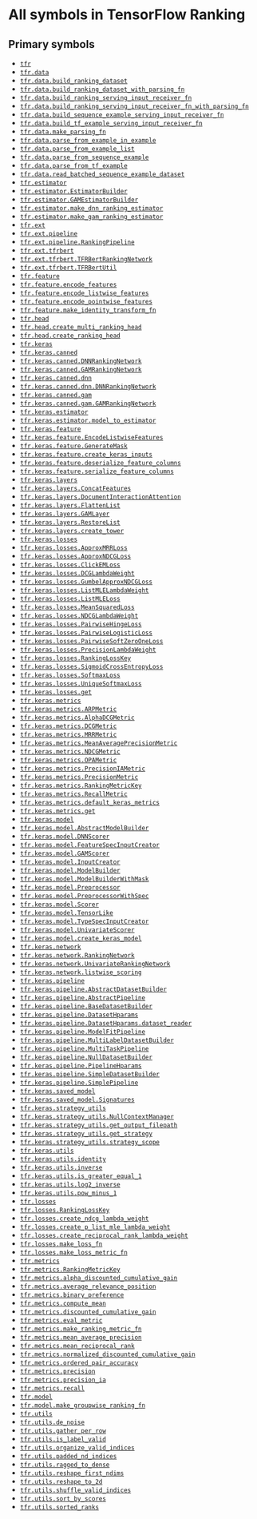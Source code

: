 # All symbols in TensorFlow Ranking

<!-- Insert buttons and diff -->

## Primary symbols

*   <a href="../tfr.md"><code>tfr</code></a>
*   <a href="../tfr/data.md"><code>tfr.data</code></a>
*   <a href="../tfr/data/build_ranking_dataset.md"><code>tfr.data.build_ranking_dataset</code></a>
*   <a href="../tfr/data/build_ranking_dataset_with_parsing_fn.md"><code>tfr.data.build_ranking_dataset_with_parsing_fn</code></a>
*   <a href="../tfr/data/build_ranking_serving_input_receiver_fn.md"><code>tfr.data.build_ranking_serving_input_receiver_fn</code></a>
*   <a href="../tfr/data/build_ranking_serving_input_receiver_fn_with_parsing_fn.md"><code>tfr.data.build_ranking_serving_input_receiver_fn_with_parsing_fn</code></a>
*   <a href="../tfr/data/build_sequence_example_serving_input_receiver_fn.md"><code>tfr.data.build_sequence_example_serving_input_receiver_fn</code></a>
*   <a href="../tfr/data/build_tf_example_serving_input_receiver_fn.md"><code>tfr.data.build_tf_example_serving_input_receiver_fn</code></a>
*   <a href="../tfr/data/make_parsing_fn.md"><code>tfr.data.make_parsing_fn</code></a>
*   <a href="../tfr/data/parse_from_example_in_example.md"><code>tfr.data.parse_from_example_in_example</code></a>
*   <a href="../tfr/data/parse_from_example_list.md"><code>tfr.data.parse_from_example_list</code></a>
*   <a href="../tfr/data/parse_from_sequence_example.md"><code>tfr.data.parse_from_sequence_example</code></a>
*   <a href="../tfr/data/parse_from_tf_example.md"><code>tfr.data.parse_from_tf_example</code></a>
*   <a href="../tfr/data/read_batched_sequence_example_dataset.md"><code>tfr.data.read_batched_sequence_example_dataset</code></a>
*   <a href="../tfr/estimator.md"><code>tfr.estimator</code></a>
*   <a href="../tfr/estimator/EstimatorBuilder.md"><code>tfr.estimator.EstimatorBuilder</code></a>
*   <a href="../tfr/estimator/GAMEstimatorBuilder.md"><code>tfr.estimator.GAMEstimatorBuilder</code></a>
*   <a href="../tfr/estimator/make_dnn_ranking_estimator.md"><code>tfr.estimator.make_dnn_ranking_estimator</code></a>
*   <a href="../tfr/estimator/make_gam_ranking_estimator.md"><code>tfr.estimator.make_gam_ranking_estimator</code></a>
*   <a href="../tfr/ext.md"><code>tfr.ext</code></a>
*   <a href="../tfr/ext/pipeline.md"><code>tfr.ext.pipeline</code></a>
*   <a href="../tfr/ext/pipeline/RankingPipeline.md"><code>tfr.ext.pipeline.RankingPipeline</code></a>
*   <a href="../tfr/ext/tfrbert.md"><code>tfr.ext.tfrbert</code></a>
*   <a href="../tfr/ext/tfrbert/TFRBertRankingNetwork.md"><code>tfr.ext.tfrbert.TFRBertRankingNetwork</code></a>
*   <a href="../tfr/ext/tfrbert/TFRBertUtil.md"><code>tfr.ext.tfrbert.TFRBertUtil</code></a>
*   <a href="../tfr/feature.md"><code>tfr.feature</code></a>
*   <a href="../tfr/feature/encode_features.md"><code>tfr.feature.encode_features</code></a>
*   <a href="../tfr/feature/encode_listwise_features.md"><code>tfr.feature.encode_listwise_features</code></a>
*   <a href="../tfr/feature/encode_pointwise_features.md"><code>tfr.feature.encode_pointwise_features</code></a>
*   <a href="../tfr/feature/make_identity_transform_fn.md"><code>tfr.feature.make_identity_transform_fn</code></a>
*   <a href="../tfr/head.md"><code>tfr.head</code></a>
*   <a href="../tfr/head/create_multi_ranking_head.md"><code>tfr.head.create_multi_ranking_head</code></a>
*   <a href="../tfr/head/create_ranking_head.md"><code>tfr.head.create_ranking_head</code></a>
*   <a href="../tfr/keras.md"><code>tfr.keras</code></a>
*   <a href="../tfr/keras/canned.md"><code>tfr.keras.canned</code></a>
*   <a href="../tfr/keras/canned/DNNRankingNetwork.md"><code>tfr.keras.canned.DNNRankingNetwork</code></a>
*   <a href="../tfr/keras/canned/GAMRankingNetwork.md"><code>tfr.keras.canned.GAMRankingNetwork</code></a>
*   <a href="../tfr/keras/canned/dnn.md"><code>tfr.keras.canned.dnn</code></a>
*   <a href="../tfr/keras/canned/DNNRankingNetwork.md"><code>tfr.keras.canned.dnn.DNNRankingNetwork</code></a>
*   <a href="../tfr/keras/canned/gam.md"><code>tfr.keras.canned.gam</code></a>
*   <a href="../tfr/keras/canned/GAMRankingNetwork.md"><code>tfr.keras.canned.gam.GAMRankingNetwork</code></a>
*   <a href="../tfr/keras/estimator.md"><code>tfr.keras.estimator</code></a>
*   <a href="../tfr/keras/estimator/model_to_estimator.md"><code>tfr.keras.estimator.model_to_estimator</code></a>
*   <a href="../tfr/keras/feature.md"><code>tfr.keras.feature</code></a>
*   <a href="../tfr/keras/feature/EncodeListwiseFeatures.md"><code>tfr.keras.feature.EncodeListwiseFeatures</code></a>
*   <a href="../tfr/keras/feature/GenerateMask.md"><code>tfr.keras.feature.GenerateMask</code></a>
*   <a href="../tfr/keras/feature/create_keras_inputs.md"><code>tfr.keras.feature.create_keras_inputs</code></a>
*   <a href="../tfr/keras/feature/deserialize_feature_columns.md"><code>tfr.keras.feature.deserialize_feature_columns</code></a>
*   <a href="../tfr/keras/feature/serialize_feature_columns.md"><code>tfr.keras.feature.serialize_feature_columns</code></a>
*   <a href="../tfr/keras/layers.md"><code>tfr.keras.layers</code></a>
*   <a href="../tfr/keras/layers/ConcatFeatures.md"><code>tfr.keras.layers.ConcatFeatures</code></a>
*   <a href="../tfr/keras/layers/DocumentInteractionAttention.md"><code>tfr.keras.layers.DocumentInteractionAttention</code></a>
*   <a href="../tfr/keras/layers/FlattenList.md"><code>tfr.keras.layers.FlattenList</code></a>
*   <a href="../tfr/keras/layers/GAMLayer.md"><code>tfr.keras.layers.GAMLayer</code></a>
*   <a href="../tfr/keras/layers/RestoreList.md"><code>tfr.keras.layers.RestoreList</code></a>
*   <a href="../tfr/keras/layers/create_tower.md"><code>tfr.keras.layers.create_tower</code></a>
*   <a href="../tfr/keras/losses.md"><code>tfr.keras.losses</code></a>
*   <a href="../tfr/keras/losses/ApproxMRRLoss.md"><code>tfr.keras.losses.ApproxMRRLoss</code></a>
*   <a href="../tfr/keras/losses/ApproxNDCGLoss.md"><code>tfr.keras.losses.ApproxNDCGLoss</code></a>
*   <a href="../tfr/keras/losses/ClickEMLoss.md"><code>tfr.keras.losses.ClickEMLoss</code></a>
*   <a href="../tfr/keras/losses/DCGLambdaWeight.md"><code>tfr.keras.losses.DCGLambdaWeight</code></a>
*   <a href="../tfr/keras/losses/GumbelApproxNDCGLoss.md"><code>tfr.keras.losses.GumbelApproxNDCGLoss</code></a>
*   <a href="../tfr/keras/losses/ListMLELambdaWeight.md"><code>tfr.keras.losses.ListMLELambdaWeight</code></a>
*   <a href="../tfr/keras/losses/ListMLELoss.md"><code>tfr.keras.losses.ListMLELoss</code></a>
*   <a href="../tfr/keras/losses/MeanSquaredLoss.md"><code>tfr.keras.losses.MeanSquaredLoss</code></a>
*   <a href="../tfr/keras/losses/NDCGLambdaWeight.md"><code>tfr.keras.losses.NDCGLambdaWeight</code></a>
*   <a href="../tfr/keras/losses/PairwiseHingeLoss.md"><code>tfr.keras.losses.PairwiseHingeLoss</code></a>
*   <a href="../tfr/keras/losses/PairwiseLogisticLoss.md"><code>tfr.keras.losses.PairwiseLogisticLoss</code></a>
*   <a href="../tfr/keras/losses/PairwiseSoftZeroOneLoss.md"><code>tfr.keras.losses.PairwiseSoftZeroOneLoss</code></a>
*   <a href="../tfr/keras/losses/PrecisionLambdaWeight.md"><code>tfr.keras.losses.PrecisionLambdaWeight</code></a>
*   <a href="../tfr/keras/losses/RankingLossKey.md"><code>tfr.keras.losses.RankingLossKey</code></a>
*   <a href="../tfr/keras/losses/SigmoidCrossEntropyLoss.md"><code>tfr.keras.losses.SigmoidCrossEntropyLoss</code></a>
*   <a href="../tfr/keras/losses/SoftmaxLoss.md"><code>tfr.keras.losses.SoftmaxLoss</code></a>
*   <a href="../tfr/keras/losses/UniqueSoftmaxLoss.md"><code>tfr.keras.losses.UniqueSoftmaxLoss</code></a>
*   <a href="../tfr/keras/losses/get.md"><code>tfr.keras.losses.get</code></a>
*   <a href="../tfr/keras/metrics.md"><code>tfr.keras.metrics</code></a>
*   <a href="../tfr/keras/metrics/ARPMetric.md"><code>tfr.keras.metrics.ARPMetric</code></a>
*   <a href="../tfr/keras/metrics/AlphaDCGMetric.md"><code>tfr.keras.metrics.AlphaDCGMetric</code></a>
*   <a href="../tfr/keras/metrics/DCGMetric.md"><code>tfr.keras.metrics.DCGMetric</code></a>
*   <a href="../tfr/keras/metrics/MRRMetric.md"><code>tfr.keras.metrics.MRRMetric</code></a>
*   <a href="../tfr/keras/metrics/MeanAveragePrecisionMetric.md"><code>tfr.keras.metrics.MeanAveragePrecisionMetric</code></a>
*   <a href="../tfr/keras/metrics/NDCGMetric.md"><code>tfr.keras.metrics.NDCGMetric</code></a>
*   <a href="../tfr/keras/metrics/OPAMetric.md"><code>tfr.keras.metrics.OPAMetric</code></a>
*   <a href="../tfr/keras/metrics/PrecisionIAMetric.md"><code>tfr.keras.metrics.PrecisionIAMetric</code></a>
*   <a href="../tfr/keras/metrics/PrecisionMetric.md"><code>tfr.keras.metrics.PrecisionMetric</code></a>
*   <a href="../tfr/keras/metrics/RankingMetricKey.md"><code>tfr.keras.metrics.RankingMetricKey</code></a>
*   <a href="../tfr/keras/metrics/RecallMetric.md"><code>tfr.keras.metrics.RecallMetric</code></a>
*   <a href="../tfr/keras/metrics/default_keras_metrics.md"><code>tfr.keras.metrics.default_keras_metrics</code></a>
*   <a href="../tfr/keras/metrics/get.md"><code>tfr.keras.metrics.get</code></a>
*   <a href="../tfr/keras/model.md"><code>tfr.keras.model</code></a>
*   <a href="../tfr/keras/model/AbstractModelBuilder.md"><code>tfr.keras.model.AbstractModelBuilder</code></a>
*   <a href="../tfr/keras/model/DNNScorer.md"><code>tfr.keras.model.DNNScorer</code></a>
*   <a href="../tfr/keras/model/FeatureSpecInputCreator.md"><code>tfr.keras.model.FeatureSpecInputCreator</code></a>
*   <a href="../tfr/keras/model/GAMScorer.md"><code>tfr.keras.model.GAMScorer</code></a>
*   <a href="../tfr/keras/model/InputCreator.md"><code>tfr.keras.model.InputCreator</code></a>
*   <a href="../tfr/keras/model/ModelBuilder.md"><code>tfr.keras.model.ModelBuilder</code></a>
*   <a href="../tfr/keras/model/ModelBuilderWithMask.md"><code>tfr.keras.model.ModelBuilderWithMask</code></a>
*   <a href="../tfr/keras/model/Preprocessor.md"><code>tfr.keras.model.Preprocessor</code></a>
*   <a href="../tfr/keras/model/PreprocessorWithSpec.md"><code>tfr.keras.model.PreprocessorWithSpec</code></a>
*   <a href="../tfr/keras/model/Scorer.md"><code>tfr.keras.model.Scorer</code></a>
*   <a href="../tfr/keras/model/TensorLike.md"><code>tfr.keras.model.TensorLike</code></a>
*   <a href="../tfr/keras/model/TypeSpecInputCreator.md"><code>tfr.keras.model.TypeSpecInputCreator</code></a>
*   <a href="../tfr/keras/model/UnivariateScorer.md"><code>tfr.keras.model.UnivariateScorer</code></a>
*   <a href="../tfr/keras/model/create_keras_model.md"><code>tfr.keras.model.create_keras_model</code></a>
*   <a href="../tfr/keras/network.md"><code>tfr.keras.network</code></a>
*   <a href="../tfr/keras/network/RankingNetwork.md"><code>tfr.keras.network.RankingNetwork</code></a>
*   <a href="../tfr/keras/network/UnivariateRankingNetwork.md"><code>tfr.keras.network.UnivariateRankingNetwork</code></a>
*   <a href="../tfr/keras/network/listwise_scoring.md"><code>tfr.keras.network.listwise_scoring</code></a>
*   <a href="../tfr/keras/pipeline.md"><code>tfr.keras.pipeline</code></a>
*   <a href="../tfr/keras/pipeline/AbstractDatasetBuilder.md"><code>tfr.keras.pipeline.AbstractDatasetBuilder</code></a>
*   <a href="../tfr/keras/pipeline/AbstractPipeline.md"><code>tfr.keras.pipeline.AbstractPipeline</code></a>
*   <a href="../tfr/keras/pipeline/BaseDatasetBuilder.md"><code>tfr.keras.pipeline.BaseDatasetBuilder</code></a>
*   <a href="../tfr/keras/pipeline/DatasetHparams.md"><code>tfr.keras.pipeline.DatasetHparams</code></a>
*   <a href="../tfr/keras/pipeline/DatasetHparams/dataset_reader.md"><code>tfr.keras.pipeline.DatasetHparams.dataset_reader</code></a>
*   <a href="../tfr/keras/pipeline/ModelFitPipeline.md"><code>tfr.keras.pipeline.ModelFitPipeline</code></a>
*   <a href="../tfr/keras/pipeline/MultiLabelDatasetBuilder.md"><code>tfr.keras.pipeline.MultiLabelDatasetBuilder</code></a>
*   <a href="../tfr/keras/pipeline/MultiTaskPipeline.md"><code>tfr.keras.pipeline.MultiTaskPipeline</code></a>
*   <a href="../tfr/keras/pipeline/NullDatasetBuilder.md"><code>tfr.keras.pipeline.NullDatasetBuilder</code></a>
*   <a href="../tfr/keras/pipeline/PipelineHparams.md"><code>tfr.keras.pipeline.PipelineHparams</code></a>
*   <a href="../tfr/keras/pipeline/SimpleDatasetBuilder.md"><code>tfr.keras.pipeline.SimpleDatasetBuilder</code></a>
*   <a href="../tfr/keras/pipeline/SimplePipeline.md"><code>tfr.keras.pipeline.SimplePipeline</code></a>
*   <a href="../tfr/keras/saved_model.md"><code>tfr.keras.saved_model</code></a>
*   <a href="../tfr/keras/saved_model/Signatures.md"><code>tfr.keras.saved_model.Signatures</code></a>
*   <a href="../tfr/keras/strategy_utils.md"><code>tfr.keras.strategy_utils</code></a>
*   <a href="../tfr/keras/strategy_utils/NullContextManager.md"><code>tfr.keras.strategy_utils.NullContextManager</code></a>
*   <a href="../tfr/keras/strategy_utils/get_output_filepath.md"><code>tfr.keras.strategy_utils.get_output_filepath</code></a>
*   <a href="../tfr/keras/strategy_utils/get_strategy.md"><code>tfr.keras.strategy_utils.get_strategy</code></a>
*   <a href="../tfr/keras/strategy_utils/strategy_scope.md"><code>tfr.keras.strategy_utils.strategy_scope</code></a>
*   <a href="../tfr/keras/utils.md"><code>tfr.keras.utils</code></a>
*   <a href="../tfr/keras/utils/identity.md"><code>tfr.keras.utils.identity</code></a>
*   <a href="../tfr/keras/utils/inverse.md"><code>tfr.keras.utils.inverse</code></a>
*   <a href="../tfr/keras/utils/is_greater_equal_1.md"><code>tfr.keras.utils.is_greater_equal_1</code></a>
*   <a href="../tfr/keras/utils/log2_inverse.md"><code>tfr.keras.utils.log2_inverse</code></a>
*   <a href="../tfr/keras/utils/pow_minus_1.md"><code>tfr.keras.utils.pow_minus_1</code></a>
*   <a href="../tfr/losses.md"><code>tfr.losses</code></a>
*   <a href="../tfr/losses/RankingLossKey.md"><code>tfr.losses.RankingLossKey</code></a>
*   <a href="../tfr/losses/create_ndcg_lambda_weight.md"><code>tfr.losses.create_ndcg_lambda_weight</code></a>
*   <a href="../tfr/losses/create_p_list_mle_lambda_weight.md"><code>tfr.losses.create_p_list_mle_lambda_weight</code></a>
*   <a href="../tfr/losses/create_reciprocal_rank_lambda_weight.md"><code>tfr.losses.create_reciprocal_rank_lambda_weight</code></a>
*   <a href="../tfr/losses/make_loss_fn.md"><code>tfr.losses.make_loss_fn</code></a>
*   <a href="../tfr/losses/make_loss_metric_fn.md"><code>tfr.losses.make_loss_metric_fn</code></a>
*   <a href="../tfr/metrics.md"><code>tfr.metrics</code></a>
*   <a href="../tfr/metrics/RankingMetricKey.md"><code>tfr.metrics.RankingMetricKey</code></a>
*   <a href="../tfr/metrics/alpha_discounted_cumulative_gain.md"><code>tfr.metrics.alpha_discounted_cumulative_gain</code></a>
*   <a href="../tfr/metrics/average_relevance_position.md"><code>tfr.metrics.average_relevance_position</code></a>
*   <a href="../tfr/metrics/binary_preference.md"><code>tfr.metrics.binary_preference</code></a>
*   <a href="../tfr/metrics/compute_mean.md"><code>tfr.metrics.compute_mean</code></a>
*   <a href="../tfr/metrics/discounted_cumulative_gain.md"><code>tfr.metrics.discounted_cumulative_gain</code></a>
*   <a href="../tfr/metrics/eval_metric.md"><code>tfr.metrics.eval_metric</code></a>
*   <a href="../tfr/metrics/make_ranking_metric_fn.md"><code>tfr.metrics.make_ranking_metric_fn</code></a>
*   <a href="../tfr/metrics/mean_average_precision.md"><code>tfr.metrics.mean_average_precision</code></a>
*   <a href="../tfr/metrics/mean_reciprocal_rank.md"><code>tfr.metrics.mean_reciprocal_rank</code></a>
*   <a href="../tfr/metrics/normalized_discounted_cumulative_gain.md"><code>tfr.metrics.normalized_discounted_cumulative_gain</code></a>
*   <a href="../tfr/metrics/ordered_pair_accuracy.md"><code>tfr.metrics.ordered_pair_accuracy</code></a>
*   <a href="../tfr/metrics/precision.md"><code>tfr.metrics.precision</code></a>
*   <a href="../tfr/metrics/precision_ia.md"><code>tfr.metrics.precision_ia</code></a>
*   <a href="../tfr/metrics/recall.md"><code>tfr.metrics.recall</code></a>
*   <a href="../tfr/model.md"><code>tfr.model</code></a>
*   <a href="../tfr/model/make_groupwise_ranking_fn.md"><code>tfr.model.make_groupwise_ranking_fn</code></a>
*   <a href="../tfr/utils.md"><code>tfr.utils</code></a>
*   <a href="../tfr/utils/de_noise.md"><code>tfr.utils.de_noise</code></a>
*   <a href="../tfr/utils/gather_per_row.md"><code>tfr.utils.gather_per_row</code></a>
*   <a href="../tfr/utils/is_label_valid.md"><code>tfr.utils.is_label_valid</code></a>
*   <a href="../tfr/utils/organize_valid_indices.md"><code>tfr.utils.organize_valid_indices</code></a>
*   <a href="../tfr/utils/padded_nd_indices.md"><code>tfr.utils.padded_nd_indices</code></a>
*   <a href="../tfr/utils/ragged_to_dense.md"><code>tfr.utils.ragged_to_dense</code></a>
*   <a href="../tfr/utils/reshape_first_ndims.md"><code>tfr.utils.reshape_first_ndims</code></a>
*   <a href="../tfr/utils/reshape_to_2d.md"><code>tfr.utils.reshape_to_2d</code></a>
*   <a href="../tfr/utils/shuffle_valid_indices.md"><code>tfr.utils.shuffle_valid_indices</code></a>
*   <a href="../tfr/utils/sort_by_scores.md"><code>tfr.utils.sort_by_scores</code></a>
*   <a href="../tfr/utils/sorted_ranks.md"><code>tfr.utils.sorted_ranks</code></a>
